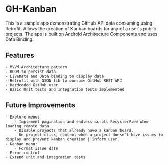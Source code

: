 # GH-Kanban
This is a sample app demonstrating GitHub API data consuming using Retrofit. Allows the creation of Kanban boards for any of a user's public projects. The app is built on Android Architecture Components and uses Data Binding.

## Features
    - MVVM Architecture pattern
    - ROOM to persist data
    - LiveData and Data binding to display data
    - Retrofit with GSON lib to consume GitHub REST API
    - Hardcoded GitHub user
    - Basic Unit tests and Integration tests implemented

## Future Improvements
    - Explore menu:
        - Implement pagination and endless scroll RecyclerView when loading remote data.
        - Disable projects that already have a kanban board.
        - On project click, control when a project doesn't have issues to display and prevent kanban creation | inform user.
    - Kanban menu:
        - Format issue date
    - Error control
    - Extend unit and integration tests